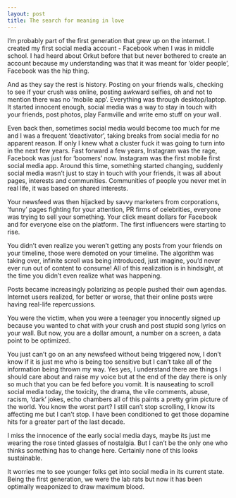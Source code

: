 ```yaml
---
layout: post
title: The search for meaning in love
---
```

I’m probably part of the first generation that grew up on the internet. I created my first social media account - Facebook when I was in middle school. I had heard about Orkut before that but never bothered to create an account because my understanding was that it was meant for  ‘older people’, Facebook was the hip thing.

And as they say the rest is history. Posting on your friends walls, checking to see if your crush was online, posting awkward selfies, oh and not to mention there was no ‘mobile app’. Everything was through desktop/laptop. It started innocent enough, social media was a way to stay in touch with your friends, post photos, play Farmville and write emo stuff on your wall.

Even back then, sometimes social media would become too much for me and I was a frequent ‘deactivator’, taking breaks from social media for no apparent reason. If only I knew what a cluster fuck it was going to turn into in the next few years. Fast forward a few years, Instagram was the rage, Facebook was just for ‘boomers’ now. Instagram was the first mobile first social media app. Around this time, something started changing, suddenly social media wasn’t just to stay in touch with your friends, it was all about pages, interests and communities. Communities of people you never met in real life, it was based on shared interests.

Your newsfeed was then hijacked by savvy marketers from corporations, ‘funny’ pages fighting for your attention, PR firms of celebrities, everyone was trying to sell your something. Your click meant dollars for Facebook and for everyone else on the platform. The first influencers were starting to rise.

You didn’t even realize you weren’t getting any posts from your friends on your timeline, those were demoted on your timeline. The algorithm was taking over, infinite scroll was being introduced, just imagine, you’d never ever run out of content to consume! All of this realization is in hindsight, at the time you didn’t even realize what was happening.

Posts became increasingly polarizing as people pushed their own agendas. Internet users realized, for better or worse, that their online posts were having real-life repercussions.

You were the victim, when you were a teenager you innocently signed up because you wanted to chat with your crush and post stupid song lyrics on your wall. But now, you are a dollar amount, a number on a screen, a data point to be optimized.

You just can’t go on an any newsfeed without being triggered now, I don’t know if it is just me who is being too sensitive but I can’t take all of the information being thrown my way. Yes yes, I understand there are things I should care about and raise my voice but at the end of the day there is only so much that you can be fed before you vomit. It is nauseating to scroll social media today, the toxicity, the drama, the vile comments, abuse, racism, ‘dark’ jokes, echo chambers all of this paints a pretty grim picture of the world. You know the worst part? I still can’t stop scrolling, I know its affecting me but I can’t stop. I have been conditioned to get those dopamine hits for a greater part of the last decade.

I miss the innocence of the early social media days, maybe its just me wearing the rose tinted glasses of nostalgia. But I can’t be the only one who thinks something has to change here. Certainly none of this looks sustainable.

It worries me to see younger folks get into social media in its current state. Being the first generation, we were the lab rats but now it has been optimally weaponized to draw maximum blood.
